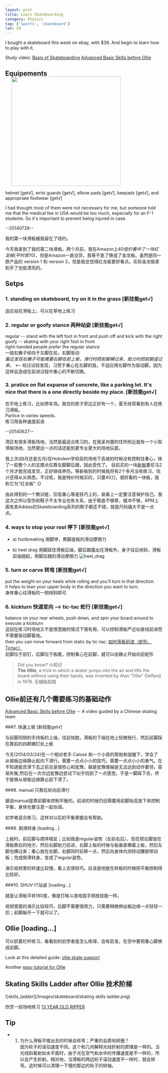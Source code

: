 ```yaml
---
layout: post
title: Learn Skateboarding
category: Physics
tag: ['sports', 'skateboard']
lan: CH
---
```


I bought a skateboard this week on ebay, with $39. And begin to learn how to play with it.

<!--preview-->

Study video: [Basis of Skateboarding](http://www.youtube.com/watch?v=con8ii2Bgys)
[Advanced Basic Skills before Ollie](http://v.youku.com/v_show/id_XMzU5ODgyOTA4.html)

## Equipements

<img class="pic_right" width="350" style="margin: -20px -50px 0px 20px;" src="/images/skateboard/goden_dragon_skateboard.png" />

helmet <span class="get">[get√]</span>, wrist guards <span class="get">[get√]</span>, elbow pads <span class="get">[get√]</span>, keepads <span class="get">[get√]</span>, and appropriate footwear <span class="get">[get√]</span>

I had thought most of them were not necessary for me, but someone told me that the medical fee in USA would be too much, especially for an F-1 students. So it's important to prevent being injured in case.

--20140728--

我的第一块滑板被我留在了纽约。

今天我拿到了我的第二块滑板。两个月前，我在Amazon上$40低价看中了一块红龙板(平时卖$70)，但是Amazon一直没货，我等不急了换成了金龙板。虽然是同一款产品的 version 1 和 version 2，但是我总觉得红龙板更好看点。实际金龙板拿到手了也挺漂亮的。

## Setps

### 1. standing on skateboard, try on it in the grass <span class="get">[新技能get√]</span>
适应站在滑板上，可以在草地上练习

### 2. regular or goofy stance 两种站姿 <span class="get">[新技能get√]</span>
regular -- stand with the left foot in front and push off and kick with the right<br/>
goofy -- skating with your right foot in front<br/>
right-handed people prefer the regular stance<br/>
一般右撇子倾向于左脚在前，右脚驱动<br/>
<i>最近发现右撇子可能需要右脚在前上板，滑行时把前脚横过来，助力时把前脚竖过来。</i> <-- 经过试验发现，习惯于重心在左脚的我，不适应用左脚作为驱动脚，因为这样会造成在前进过程中重心的不断切换。

### 3. pratice on flat expanse of concrete, like a parking lot. It's nice that there is a one directly beside my place. <span class="get">[新技能get√]</span>
在平地上练习，比如停车场。我住的房子旁边正好有一个，夏天经常看到有人在练习滑板。<br/>
Partice in varies speeds.<br/>
练习用各种速度前进<br/>

--20140627--

湾区有很多滑板场地，当然是最适合练习的，在我圣何塞的住所附近就有一个小型滑板场地，当然更远一点的话还能到更专业更大的场地玩耍。

我上次(四月还是五月)在Hoboken学校前的场地下高坡的时候没有控制住重心，摔了一跤整个人的支撑点仅靠左脚脚后跟，因此受伤了。
目前买的一块[新板](http://www.amazon.com/gp/product/B0013CLBLQ/ref=oh_details_o00_s01_i00?ie=UTF8&psc=1)要尼马2个月才能完成发货，正好继续养伤。等新板到的时候我将有2个多月没有练习，估计还得从头熟悉。不过呢，我是特价时候买的，只要40刀，很好看的一块板，我称它为"红龙板" :D

由此得到的一个教训是，压低重心等是技巧上的，装备上一定要注意保护自己。我这次之所以受伤和鞋子不太专业也有关系，由于鞋底不够厚，缓冲不够。6PM上面有卖Adidas的Skateboarding系列的鞋子都还不错，就是尺码偏大不是一点点。

### 4. ways to stop your rool 停下 <span class="get">[新技能get√]</span>

- a) footbreaking
用脚停，靠脚底板的滑动摩擦力

- b) heel drag
用脚踩住滑板后端，脚后跟露出在滑板外，身子往后倾斜，滑板前端翘起，用脚后跟的滑动摩擦力
![heel_drag](/images/skateboard/heel_drag.png)

### 5. turn or carve 转弯 <span class="get">[新技能get√]</span>

put the weight on your heels while rolling and you'll turn in that direction <br/>
It helps to lean your upper body in the direction you want to turn. <br/>
身体重心往滑板的一侧倾斜即可

### 6. kickturn 快速变向 --> tic-tac 蛇行 <span class="get">[新技能get√]</span>

balance on your rear wheels, push down, and spin your board around to execute a kickturn <br/>
这招在练习时场地又不是很宽敞的情况下很有用，可以控制滑板严近似直线前进而不需要驱动脚着地。 <br/>
then you can move forward from static by tic-tac: 
[如何荡板前进（蛇形，Tictac）](http://v.youku.com/v_show/id_XMzM0NzM4ODQ4.html) <br/>
前脚位于前钉，后脚位于板尾，控制重心在前脚，就可以由静止开始向前蛇形

>Did you know? 小知识 <br />
__The Ollie__, a trick in which a skater jumps into the air and lifts the board without using their hands, was invented by Alan "Ollie" Gelfand in 1978. 无辅助起跳

## Ollie前还有几个需要练习的基础动作
[Advanced Basic Skills before Ollie](http://v.youku.com/v_show/id_XMzU5ODgyOTA4.html) -- A video guided by a Chinese skating team

###7. 快速上板 <span class="get">[新技能get√]</span>

与前脚同侧的手持板的上端，往前快跑，滑板的下端在地上轻微拖行，然后前脚踩在靠前的四颗螺钉处上板

今天(2014/03/24)在一个相对老手 Calose 和一个小孩的帮助和提醒下，学会了从坡板边缘静止起向下滑行。需要一点点小小的技巧，需要一点点小小的勇气。在不知道能否滑下去之前总是很担心和犹豫，越是犹豫便越是无法达到动作要领，容易失衡;然后在一次次边犹豫边尝试下似乎找到了一点感觉。于是一脚踩下去，终于能够从坡板边缘静止起下滑了。

###8. manual 只靠后轮向前滑行

据说manual是靠前脚来控制平衡的。前进的时候仍旧需要用前脚抬高放下来控制平衡，身体也要注意一起协调。

初学者适合练习，这样对以后的平衡掌握会有帮助。

###9. 倒滑转身 <span class="loading">[loading...]</span>

上板时，前后脚与顺序相反；比如我是regular姿势（左前右后），现在把左脚放在滑板靠后的地方，然后右脚助力前进，右脚上板的时候与板垂直横着上板，然后左脚也横过来；重心放在右脚，右脚同时前移一点，然后向身体内测转动腰部带动板；完成倒滑转身，变成了regular姿势。

演示视频里的转速比较慢，看上去很轻巧。应该是他能在转板的时候把平衡控制得比较好。

###10. SHUV-IT站姿 <span class="loading">[loading...]</span>

就是让滑板平转180度，像是打格斗游戏搓手柄放技能一样。

视频里面的演示比较轻巧，后脚不需要很用力，只需要稍微伸出板边缘一点轻轻一扣；前脚躲开一下就可以了。

## Ollie <span class="loading">[loading...]</span>

可以抓着栏杆练习，看看别的初学者是怎么练得，会有启发。在空中要把重心脚换成前脚。

Look at this detailed guide: [ollie skate support](http://www.youtube.com/watch?v=mWz9Wg1LcWE&feature=c4-overview&list=UU9PgszLOAWhQC6orYejcJlw)

Another [easy tutorial for Ollie](http://www.youtube.com/watch?v=XLVraCnI5Kc&list=PL34F060CE1BA3E968&index=1)

## Skating Skills Ladder after Ollie 技术阶梯

![skills_ladder](/images/skateboard/skating skills ladder.png)

欣赏一段场地练习 [13 YEAR OLD RIPPER](https://www.youtube.com/watch?v=RlPpQZcOv5Y&feature=youtu.be)

## Tip

* 1. 为什么滑板平推出去的时候会转弯；严重的会原地转圈？<br />
因为轮子的滚动速度不同。这个和几何解释光线折射的原理是一样的。当光线斜着射如水平面时，由于光在空气和水中的传播速度是不一样的，所以会产生折射。相对地，当滑板的两边轮子滚动速度不一样时，就会转弯。这时候可以清理一下慢的那边的轮子的转轴。
